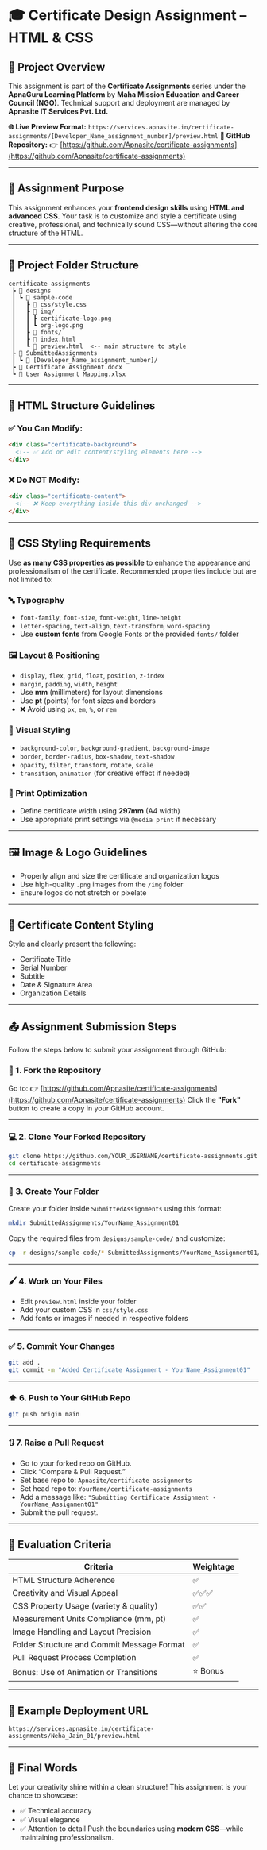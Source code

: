 # 🎓 Certificate Design Assignment – HTML & CSS

## 📌 Project Overview

This assignment is part of the **Certificate Assignments** series under the **ApnaGuru Learning Platform** by **Maha Mission Education and Career Council (NGO)**. Technical support and deployment are managed by **Apnasite IT Services Pvt. Ltd.**

**🌐 Live Preview Format:**
`https://services.apnasite.in/certificate-assignments/[Developer_Name_assignment_number]/preview.html`
**📁 GitHub Repository:**
👉 [https://github.com/Apnasite/certificate-assignments](https://github.com/Apnasite/certificate-assignments)

---

## 🚀 Assignment Purpose

This assignment enhances your **frontend design skills** using **HTML and advanced CSS**. Your task is to customize and style a certificate using creative, professional, and technically sound CSS—without altering the core structure of the HTML.

---

## 📂 Project Folder Structure

```
certificate-assignments
 ┣ 📂 designs
 ┃ ┗ 📂 sample-code
 ┃   ┣ 📂 css/style.css
 ┃   ┣ 📂 img/
 ┃   ┃ ┣ certificate-logo.png
 ┃   ┃ ┗ org-logo.png
 ┃   ┣ 📂 fonts/
 ┃   ┣ 📜 index.html
 ┃   ┗ 📜 preview.html  <-- main structure to style
 ┣ 📂 SubmittedAssignments
 ┃ ┗ 📂 [Developer_Name_assignment_number]/
 ┣ 📜 Certificate Assignment.docx
 ┗ 📜 User Assignment Mapping.xlsx
```

---

## 🧱 HTML Structure Guidelines

### ✅ You Can Modify:

```html
<div class="certificate-background">
  <!-- ✅ Add or edit content/styling elements here -->
</div>
```

### ❌ Do NOT Modify:

```html
<div class="certificate-content">
  <!-- ❌ Keep everything inside this div unchanged -->
</div>
```

---

## 🎨 CSS Styling Requirements

Use **as many CSS properties as possible** to enhance the appearance and professionalism of the certificate. Recommended properties include but are not limited to:

### 🔤 Typography

* `font-family`, `font-size`, `font-weight`, `line-height`
* `letter-spacing`, `text-align`, `text-transform`, `word-spacing`
* Use **custom fonts** from Google Fonts or the provided `fonts/` folder

### 🖼️ Layout & Positioning

* `display`, `flex`, `grid`, `float`, `position`, `z-index`
* `margin`, `padding`, `width`, `height`
* Use **mm** (millimeters) for layout dimensions
* Use **pt** (points) for font sizes and borders
* ❌ Avoid using `px`, `em`, `%`, or `rem`

### 🎨 Visual Styling

* `background-color`, `background-gradient`, `background-image`
* `border`, `border-radius`, `box-shadow`, `text-shadow`
* `opacity`, `filter`, `transform`, `rotate`, `scale`
* `transition`, `animation` (for creative effect if needed)

### 📐 Print Optimization

* Define certificate width using **297mm** (A4 width)
* Use appropriate print settings via `@media print` if necessary

---

## 🖼️ Image & Logo Guidelines

* Properly align and size the certificate and organization logos
* Use high-quality `.png` images from the `/img` folder
* Ensure logos do not stretch or pixelate

---

## 🧾 Certificate Content Styling

Style and clearly present the following:

* Certificate Title
* Serial Number
* Subtitle
* Date & Signature Area
* Organization Details

---

## 📤 Assignment Submission Steps

Follow the steps below to submit your assignment through GitHub:

### 🔁 1. **Fork the Repository**

Go to:
👉 [https://github.com/Apnasite/certificate-assignments](https://github.com/Apnasite/certificate-assignments)
Click the **"Fork"** button to create a copy in your GitHub account.

---

### 💻 2. **Clone Your Forked Repository**

```bash
git clone https://github.com/YOUR_USERNAME/certificate-assignments.git
cd certificate-assignments
```

---

### 📁 3. **Create Your Folder**

Create your folder inside `SubmittedAssignments` using this format:

```bash
mkdir SubmittedAssignments/YourName_Assignment01
```

Copy the required files from `designs/sample-code/` and customize:

```bash
cp -r designs/sample-code/* SubmittedAssignments/YourName_Assignment01/
```

---

### 🖌️ 4. **Work on Your Files**

* Edit `preview.html` inside your folder
* Add your custom CSS in `css/style.css`
* Add fonts or images if needed in respective folders

---

### ✅ 5. **Commit Your Changes**

```bash
git add .
git commit -m "Added Certificate Assignment - YourName_Assignment01"
```

---

### ⬆️ 6. **Push to Your GitHub Repo**

```bash
git push origin main
```

---

### 🔃 7. **Raise a Pull Request**

* Go to your forked repo on GitHub.
* Click “Compare & Pull Request.”
* Set base repo to: `Apnasite/certificate-assignments`
* Set head repo to: `YourName/certificate-assignments`
* Add a message like:
  `"Submitting Certificate Assignment - YourName_Assignment01"`
* Submit the pull request.

---

## 🧪 Evaluation Criteria

| Criteria                                   | Weightage |
| ------------------------------------------ | --------- |
| HTML Structure Adherence                   | ✅         |
| Creativity and Visual Appeal               | ✅✅✅       |
| CSS Property Usage (variety & quality)     | ✅✅        |
| Measurement Units Compliance (mm, pt)      | ✅         |
| Image Handling and Layout Precision        | ✅         |
| Folder Structure and Commit Message Format | ✅         |
| Pull Request Process Completion            | ✅         |
| Bonus: Use of Animation or Transitions     | ⭐ Bonus   |

---

## 📍 Example Deployment URL

```
https://services.apnasite.in/certificate-assignments/Neha_Jain_01/preview.html
```

---

## 🎯 Final Words

Let your creativity shine within a clean structure! This assignment is your chance to showcase:

* ✅ Technical accuracy
* ✅ Visual elegance
* ✅ Attention to detail
  Push the boundaries using **modern CSS**—while maintaining professionalism.
